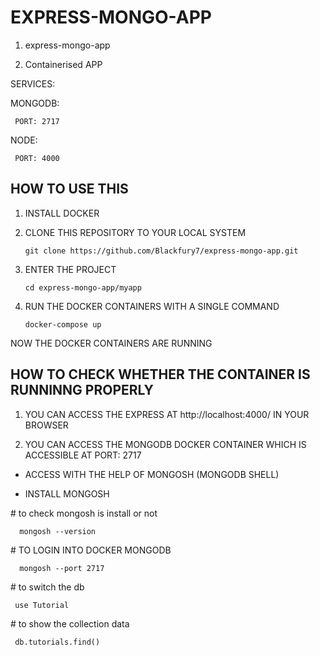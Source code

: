 # EXPRESS-MONGO-APP

1. express-mongo-app 

2. Containerised APP 


 SERVICES:
 
   MONGODB:
   
     PORT: 2717
     
   NODE:
   
     PORT: 4000
     

## HOW TO USE THIS

1. INSTALL DOCKER

2. CLONE THIS REPOSITORY TO YOUR LOCAL SYSTEM

       git clone https://github.com/Blackfury7/express-mongo-app.git
 
3. ENTER THE PROJECT
      
       cd express-mongo-app/myapp
 
4. RUN THE DOCKER CONTAINERS WITH A SINGLE COMMAND
 
       docker-compose up

NOW THE DOCKER CONTAINERS ARE RUNNING

## HOW TO CHECK WHETHER THE CONTAINER IS RUNNINNG PROPERLY

1. YOU CAN ACCESS THE EXPRESS AT http://localhost:4000/ IN YOUR BROWSER

2. YOU CAN ACCESS THE MONGODB DOCKER CONTAINER WHICH IS ACCESSIBLE AT PORT: 2717

 - ACCESS WITH THE HELP OF MONGOSH (MONGODB SHELL)
 
  - INSTALL MONGOSH
  
  \# to check mongosh is install or not
      
      mongosh --version
      
   \# TO LOGIN INTO DOCKER MONGODB
   
      mongosh --port 2717
      
  \# to switch the db
     
     use Tutorial
     
  \# to show the collection data
   
     db.tutorials.find()
  
